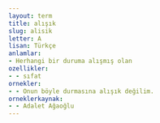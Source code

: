 ```yaml
---
layout: term
title: alışık
slug: alisik
letter: A
lisan: Türkçe
anlamlar:
- Herhangi bir duruma alışmış olan
ozellikler:
- - sıfat
ornekler:
- - Onun böyle durmasına alışık değilim.
orneklerkaynak:
- - Adalet Ağaoğlu
---
```

